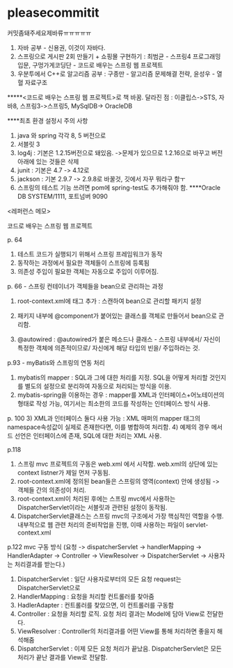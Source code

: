 # pleasecommitit
커밋좀돼주세요제바류ㅠㅠㅠㅠㅠ

1. 자바 공부 - 신용권, 이것이 자바다.
2. 스프링으로 게시판 2회 만들기 + 쇼핑몰 구현하기 : 최범균 - 스프링4 프로그래밍 입문, 구멍가게코딩단 - 코드로 배우는 스프링 웹 프로젝트
3. 우분투에서 C++로 알고리즘 공부 : 구종만 - 알고리즘 문제해결 전략, 윤성우 - 열혈 자료구조

*****<코드로 배우는 스프링 웹 프로젝트>로 책 바꿈.
달라진 점 : 이클립스->STS, 자바8, 스프링3->스프링5, MySqlDB-> OracleDB

****최초 환경 설정시 주의 사항
 1. java 와 spring 각각 8, 5 버전으로
 2. 서블릿 3
 3. log4j : 기본은 1.2.15버전으로 돼있음. ->문제가 있으므로 1.2.16으로 바꾸고 버전 아래에 있는 것들은 삭제
 4. junit : 기본은 4.7 -> 4.12로
 5. jackson : 기본 2.9.7 -> 2.9.8로 바꿀것, 깃에서 자꾸 뭐라구 함ㅜ
 6. 스프링의 테스트 기능 쓰려면 pom에 spring-test도 추가해줘야 함.
****Oracle DB
SYSTEM/1111, 포트넘버 9090






<레퍼런스 메모>




코드로 배우는 스프링 웹 프로젝트


p. 64
  1) 테스트 코드가 실행되기 위해서 스프링 프레임워크가 동작
  2) 동작하는 과정에서 필요한 객체들이 스프링에 등록됨
  3) 의존성 주입이 필요한 객체는 자동으로 주입이 이루어짐.

p. 66 - 스프링 컨테이너가 객체들을 bean으로 관리하는 과정
 1) root-context.xml에 <component-scan> 태그 추가 : 스캔하여 bean으로 관리할 패키지 설정
 2) 패키지 내부에 @component가 붙어있는 클래스를 객체로 만들어서 bean으로 관리함.
 
 3) @autowired : @autowired가 붙은 메소드나 클래스 - 스프링 내부에서/ 자신이 특정한 객체에 의존적이므로/ 자신에게 해당 타입의 빈을/ 주입하라는 것. 
 
p.93 - myBatis와 스프링의 연동 처리
 1) mybatis의 mapper : SQL과 그에 대한 처리를 지정. SQL을 어떻게 처리할 것인지를 별도의 설정으로 분리하여 자동으로 처리되는 방식을 이용.
 2) mybatis-spring을 이용하는 경우 : mapper를 XML과 인터페이스+어노테이션의 형태로 작성 가능, 여기서는 최소한의 코드를 작성하는 인터페이스 방식 사용.
 
p. 100
 3) XML과 인터페이스 둘다 사용 가능 : XML 매퍼의 mapper 태그의 namespace속성값이 실제로 존재한다면, 이를 병합하여 처리함.
 4) 예제의 경우 메서드 선언은 인터페이스에 존재, SQL에 대한 처리는 XML 사용.

 p.118
  1) 스프링 mvc 프로젝트의 구동은 web.xml 에서 시작함. web.xml의 상단에 있는 context listner가 제일 먼저 구동됨.
  2) root-context.xml에 정의된 bean들은 스프링의 영역(context) 안에 생성됨 -> 객체들 간의 의존성이 처리.
  3) root-context.xml이 처리된 후에는 스프링 mvc에서 사용하는 DispatcherServlet이라는 서블릿과 관련된 설정이 동작됨.
  4) DispatcherServlet클래스는 스프링 mvc의 구조에서 가장 핵심적인 역할을 수행. 내부적으로 웹 관련 처리의 준비작업을 진행, 이때 사용하는 파일이 servlet-context.xml
  
  p.122 mvc 구동 방식
  (요청 -> dispatcherServlet -> handlerMapping -> HandlerAdapter -> Controller -> ViewResolver -> DispatcherServlet -> 사용자는 처리결과를 받는다.)
   1) DispatcherServlet : 일단 사용자로부터의 모든 요청 request는 DispatcherServlet으로
   2) HandlerMapping : 요청을 처리할 컨트롤러를 찾아줌
   3) HadlerAdapter : 컨트롤러를 찾았으면, 이 컨트롤러를 구동함
   4) Controller : 요청을 처리할 로직. 요청 처리 결과는 Model에 담아 View로 전달한다.
   5) ViewResolver : Controller의 처리결과를 어떤 View를 통해 처리하면 좋을지 해석해줌
   6) DispatcherServlet : 이제 모든 요청 처리가 끝났음. DispatcherServlet은 모든 처리가 끝난 결과를 View로 전달함.
